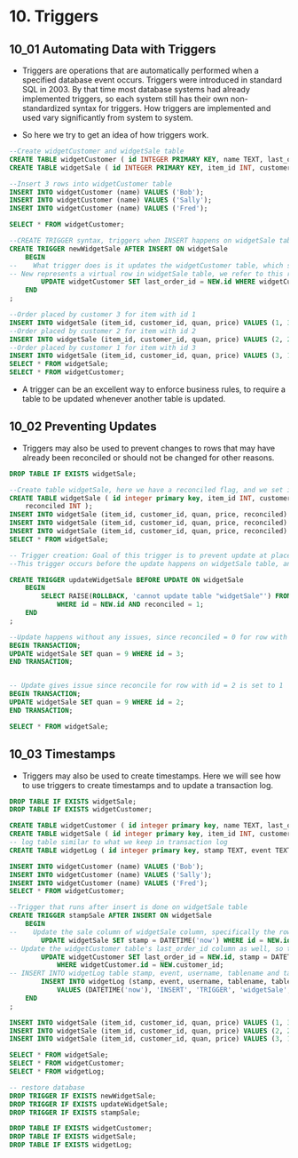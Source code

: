 # 10. Triggers

## 10_01 Automating Data with Triggers

- Triggers are operations that are automatically performed when a specified database event occurs. Triggers were introduced in standard SQL in 2003. By that time most database systems had already implemented triggers, so each system still has their own non-standardized syntax for triggers. How triggers are implemented and used vary significantly from system to system.

- So here we try to get an idea of how triggers work.

```SQL
--Create widgetCustomer and widgetSale table
CREATE TABLE widgetCustomer ( id INTEGER PRIMARY KEY, name TEXT, last_order_id INT );
CREATE TABLE widgetSale ( id INTEGER PRIMARY KEY, item_id INT, customer_id INT, quan INT, price INT );

--Insert 3 rows into widgetCustomer table
INSERT INTO widgetCustomer (name) VALUES ('Bob');
INSERT INTO widgetCustomer (name) VALUES ('Sally');
INSERT INTO widgetCustomer (name) VALUES ('Fred');

SELECT * FROM widgetCustomer;

--CREATE TRIGGER syntax, triggers when INSERT happens on widgetSale table
CREATE TRIGGER newWidgetSale AFTER INSERT ON widgetSale
    BEGIN
--    What trigger does is it updates the widgetCustomer table, which sets last_order_id to the NEW.id
-- New represents a virtual row in widgetSale table, we refer to this row using dot syntax
        UPDATE widgetCustomer SET last_order_id = NEW.id WHERE widgetCustomer.id = NEW.customer_id;
    END
;

--Order placed by customer 3 for item with id 1
INSERT INTO widgetSale (item_id, customer_id, quan, price) VALUES (1, 3, 5, 1995);
--Order placed by customer 2 for item with id 2
INSERT INTO widgetSale (item_id, customer_id, quan, price) VALUES (2, 2, 3, 1495);
--Order placed by customer 1 for item with id 3
INSERT INTO widgetSale (item_id, customer_id, quan, price) VALUES (3, 1, 1, 2995);
SELECT * FROM widgetSale;
SELECT * FROM widgetCustomer;
```

- A trigger can be an excellent way to enforce business rules, to require a table to be updated whenever another table is updated.

## 10_02 Preventing Updates

- Triggers may also be used to prevent changes to rows that may have already been reconciled or should not be changed for other reasons.

```SQL
DROP TABLE IF EXISTS widgetSale;

--Create table widgetSale, here we have a reconciled flag, and we set it to 1 for only 1 out of 3 rows we insert into table
CREATE TABLE widgetSale ( id integer primary key, item_id INT, customer_id INTEGER, quan INT, price INT,
    reconciled INT );
INSERT INTO widgetSale (item_id, customer_id, quan, price, reconciled) VALUES (1, 3, 5, 1995, 0);
INSERT INTO widgetSale (item_id, customer_id, quan, price, reconciled) VALUES (2, 2, 3, 1495, 1);
INSERT INTO widgetSale (item_id, customer_id, quan, price, reconciled) VALUES (3, 1, 1, 2995, 0);
SELECT * FROM widgetSale;

-- Trigger creation: Goal of this trigger is to prevent update at places where the row is already reconciled or reconcile = 1
--This trigger occurs before the update happens on widgetSale table, and raises an exception, to prevent update.

CREATE TRIGGER updateWidgetSale BEFORE UPDATE ON widgetSale
    BEGIN
        SELECT RAISE(ROLLBACK, 'cannot update table "widgetSale"') FROM widgetSale
            WHERE id = NEW.id AND reconciled = 1;
    END
;

--Update happens without any issues, since reconciled = 0 for row with id = 3
BEGIN TRANSACTION;
UPDATE widgetSale SET quan = 9 WHERE id = 3;
END TRANSACTION;


-- Update gives issue since reconcile for row with id = 2 is set to 1
BEGIN TRANSACTION;
UPDATE widgetSale SET quan = 9 WHERE id = 2;
END TRANSACTION;

SELECT * FROM widgetSale;

```

## 10_03 Timestamps

- Triggers may also be used to create timestamps. Here we will see how to use triggers to create timestamps and to update a transaction log.

```SQL
DROP TABLE IF EXISTS widgetSale;
DROP TABLE IF EXISTS widgetCustomer;

CREATE TABLE widgetCustomer ( id integer primary key, name TEXT, last_order_id INT, stamp TEXT );
CREATE TABLE widgetSale ( id integer primary key, item_id INT, customer_id INTEGER, quan INT, price INT, stamp TEXT );
-- log table similar to what we keep in transaction log
CREATE TABLE widgetLog ( id integer primary key, stamp TEXT, event TEXT, username TEXT, tablename TEXT, table_id INT);

INSERT INTO widgetCustomer (name) VALUES ('Bob');
INSERT INTO widgetCustomer (name) VALUES ('Sally');
INSERT INTO widgetCustomer (name) VALUES ('Fred');
SELECT * FROM widgetCustomer;

--Trigger that runs after insert is done on widgetSale table
CREATE TRIGGER stampSale AFTER INSERT ON widgetSale
    BEGIN
--    Update the sale column of widgetSale column, specifically the row which has the id same as where we have inserted
        UPDATE widgetSale SET stamp = DATETIME('now') WHERE id = NEW.id;
-- Update the widgetCustomer table's last_order_id column as well, so that a user placed last order of which item that id is stored too
        UPDATE widgetCustomer SET last_order_id = NEW.id, stamp = DATETIME('now')
            WHERE widgetCustomer.id = NEW.customer_id;
-- INSERT INTO widgetLog table stamp, event, username, tablename and table_id as well
        INSERT INTO widgetLog (stamp, event, username, tablename, table_id)
            VALUES (DATETIME('now'), 'INSERT', 'TRIGGER', 'widgetSale', NEW.id);
    END
;

INSERT INTO widgetSale (item_id, customer_id, quan, price) VALUES (1, 3, 5, 1995);
INSERT INTO widgetSale (item_id, customer_id, quan, price) VALUES (2, 2, 3, 1495);
INSERT INTO widgetSale (item_id, customer_id, quan, price) VALUES (3, 1, 1, 2995);

SELECT * FROM widgetSale;
SELECT * FROM widgetCustomer;
SELECT * FROM widgetLog;

-- restore database
DROP TRIGGER IF EXISTS newWidgetSale;
DROP TRIGGER IF EXISTS updateWidgetSale;
DROP TRIGGER IF EXISTS stampSale;

DROP TABLE IF EXISTS widgetCustomer;
DROP TABLE IF EXISTS widgetSale;
DROP TABLE IF EXISTS widgetLog;
```
